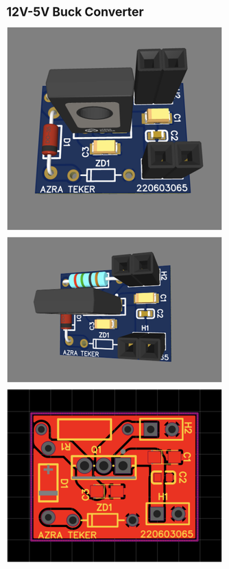 # 12V-5V Buck Converter

<p align="center">
  <img src="images/board1.png" width="500">
</p>

<p align="center">
  <img src="images/board2.png" width="500">
</p>

<p align="center">
  <img src="images/pcb.png" width="500">
</p>
